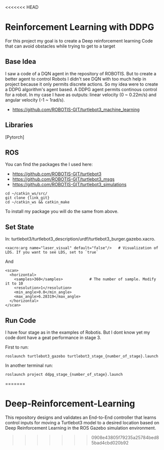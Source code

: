 <<<<<<< HEAD
# Reinforcement Learning with DDPG

For this project my goal is to create a Deep reinforcement learning Code that can avoid obstacles while trying to get to a target

## Base Idea

I saw a code of a DQN agent in the repository of ROBOTIS. But to create a better agent to control Robots I didn't see DQN with too much help in project because it only permits discrete actions. So my idea were to create a DDPG algorithm's agent based. A DDPG agent permits continous control for a robot. In my case I have as outputs: linear velocity (0 ~ 0.22m/s) and angular velocity (-1 ~ 1rad/s).

- https://github.com/ROBOTIS-GIT/turtlebot3_machine_learning

## Libraries

[Pytorch]

## ROS 
You can find the packages the I used here:
- https://github.com/ROBOTIS-GIT/turtlebot3
- https://github.com/ROBOTIS-GIT/turtlebot3_msgs
- https://github.com/ROBOTIS-GIT/turtlebot3_simulations

```
cd ~/catkin_ws/src/
git clone {link_git}
cd ~/catkin_ws && catkin_make
```

To install my package you will do the same from above.

## Set State

In: turtlebot3/turtlebot3_description/urdf/turtlebot3_burger.gazebo.xacro.

```
<xacro:arg name="laser_visual" default="false"/>   # Visualization of LDS. If you want to see LDS, set to `true`
```
And
```
<scan>
  <horizontal>
    <samples>360</samples>            # The number of sample. Modify it to 10
    <resolution>1</resolution>
    <min_angle>0.0</min_angle>
    <max_angle>6.28319</max_angle>
  </horizontal>
</scan>
```

## Run Code
I have four stage as in the examples of Robotis. But I dont know yet my code dont have a geat performance in stage 3.

First to run:
```
roslaunch turtlebot3_gazebo turtlebot3_stage_{number_of_stage}.launch
```
In another terminal run:
```
roslaunch project ddpg_stage_{number_of_stage}.launch
```
=======
# Deep-Reinforcement-Learning
This repository designs and validates an End-to-End controller that learns control inputs for moving a Turtlebot3 model to a desired location based on Deep Reinforcement Learning in the ROS Gazebo simulation environment.
>>>>>>> 0908e43805f79235a25784bed85bad4cbd020b92

